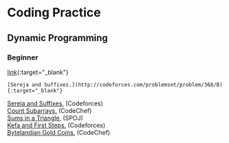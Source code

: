 # Coding Practice

## Dynamic Programming

###  Beginner

[link](url){:target="_blank"}

    [Sereja and Suffixes.](http://codeforces.com/problemset/problem/368/B){:target="_blank"}
<a href="http://codeforces.com/problemset/problem/368/B" target="_blank">Sereja and Suffixes.</a> (Codeforces)<br>
<a href="https://www.codechef.com/problems/SUBINC" target="_blank">Count Subarrays.</a> (CodeChef)<br>
<a href="http://www.spoj.com/problems/SUMITR/" target="_blank">Sums in a Triangle,</a> (SPOJ)<br>
<a href="http://codeforces.com/problemset/problem/580/A" target="_blank">Kefa and First Steps.</a> (Codeforces)<br>
<a href="https://www.codechef.com/problems/COINS" target="_blank">Bytelandian Gold Coins.</a> (CodeChef)<br>
